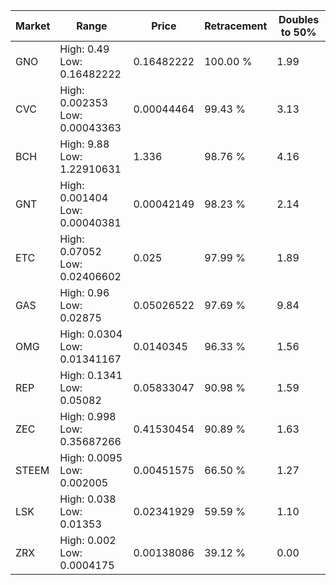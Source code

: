 | Market | Range | Price| Retracement | Doubles to 50% |
| --- | --- | --- | --- | --- |
| GNO | High: 0.49<br />Low: 0.16482222 | 0.16482222 | 100.00 % | 1.99 |
| CVC | High: 0.002353<br />Low: 0.00043363 | 0.00044464 | 99.43 % | 3.13 |
| BCH | High: 9.88<br />Low: 1.22910631 | 1.336 | 98.76 % | 4.16 |
| GNT | High: 0.001404<br />Low: 0.00040381 | 0.00042149 | 98.23 % | 2.14 |
| ETC | High: 0.07052<br />Low: 0.02406602 | 0.025 | 97.99 % | 1.89 |
| GAS | High: 0.96<br />Low: 0.02875 | 0.05026522 | 97.69 % | 9.84 |
| OMG | High: 0.0304<br />Low: 0.01341167 | 0.0140345 | 96.33 % | 1.56 |
| REP | High: 0.1341<br />Low: 0.05082 | 0.05833047 | 90.98 % | 1.59 |
| ZEC | High: 0.998<br />Low: 0.35687266 | 0.41530454 | 90.89 % | 1.63 |
| STEEM | High: 0.0095<br />Low: 0.002005 | 0.00451575 | 66.50 % | 1.27 |
| LSK | High: 0.038<br />Low: 0.01353 | 0.02341929 | 59.59 % | 1.10 |
| ZRX | High: 0.002<br />Low: 0.0004175 | 0.00138086 | 39.12 % | 0.00 |
